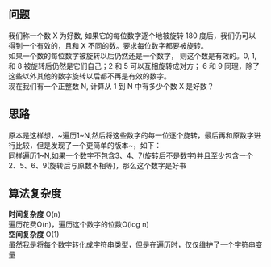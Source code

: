 ## 问题 ##
我们称一个数 X 为好数, 如果它的每位数字逐个地被旋转 180 度后，我们仍可以得到一个有效的，且和 X 不同的数。要求每位数字都要被旋转。  
如果一个数的每位数字被旋转以后仍然还是一个数字， 则这个数是有效的。0, 1, 和 8 被旋转后仍然是它们自己；2 和 5 可以互相旋转成对方；
6 和 9 同理，除了这些以外其他的数字旋转以后都不再是有效的数字。  
现在我们有一个正整数 N, 计算从 1 到 N 中有多少个数 X 是好数？
## 思路 ##
原本是这样想，~遍历1\~N,然后将这些数字的每一位逐个旋转，最后再和原数字进行比较，但是发现了一个更简单的版本~，如下：  
同样遍历1\~N,如果一个数字不包含3、4、7(旋转后不是数字)并且至少包含一个2、5、6、9(旋转后与原数不相等)，那么这个数字是好书
## 算法复杂度 ##
**时间复杂度** O(n)  
遍历花费O(n)，遍历这个数字的位数O(log n)  
**空间复杂度** O(1)  
虽然我是将每个数字转化成字符串类型，但是在遍历时，仅仅维护了一个字符串变量
